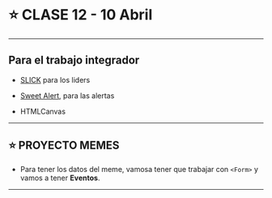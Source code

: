 # :star: CLASE 12 - 10 Abril

---

## Para el trabajo integrador

- [SLICK](https://kenwheeler.github.io/slick/) para los liders

- [Sweet Alert](https://sweetalert2.github.io/), para las alertas

- HTMLCanvas

---

## :star: PROYECTO MEMES

- Para tener los datos del meme, vamosa  tener que trabajar con `<Form>` y vamos a tener **Eventos**.

---
